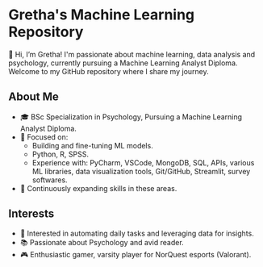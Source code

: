 # Gretha's Machine Learning Repository

👋 Hi, I’m Gretha! I'm passionate about machine learning, data analysis and psychology, currently pursuing a Machine Learning Analyst Diploma. Welcome to my GitHub repository where I share my journey.

## About Me
- 🎓 BSc Specialization in Psychology, Pursuing a Machine Learning Analyst Diploma.
- 🌱 Focused on:
  - Building and fine-tuning ML models.
  - Python, R, SPSS.
  - Experience with: PyCharm, VSCode, MongoDB, SQL, APIs, various ML libraries, data visualization tools, Git/GitHub, Streamlit, survey softwares.
- 🌱 Continuously expanding skills in these areas.

## Interests
- 👀 Interested in automating daily tasks and leveraging data for insights.
- 📚 Passionate about Psychology and avid reader.
- 🎮 Enthusiastic gamer, varsity player for NorQuest esports (Valorant).
